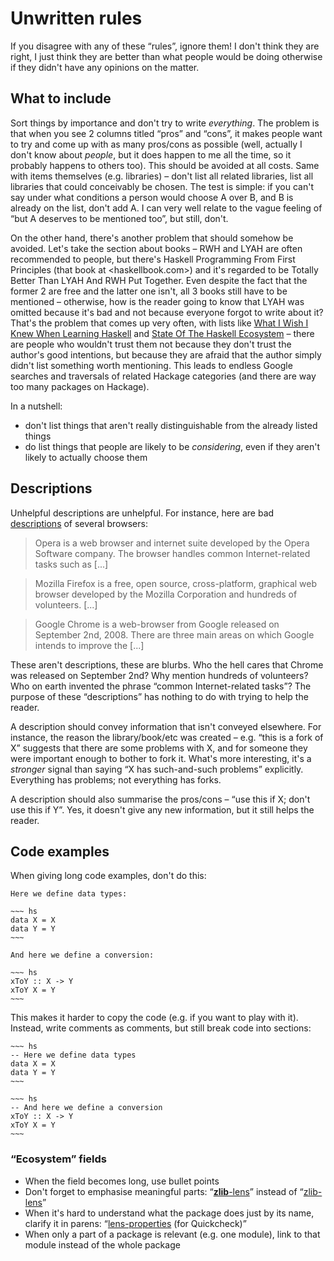 # Unwritten rules

If you disagree with any of these “rules”, ignore them! I don't think they are right, I just think they are better than what people would be doing otherwise if they didn't have any opinions on the matter.

## What to include

Sort things by importance and don't try to write *everything*. The problem is that when you see 2 columns titled “pros” and “cons”, it makes people want to try and come up with as many pros/cons as possible (well, actually I don't know about *people*, but it does happen to me all the time, so it probably happens to others too). This should be avoided at all costs. Same with items themselves (e.g. libraries) – don't list all related libraries, list all libraries that could conceivably be chosen. The test is simple: if you can't say under what conditions a person would choose A over B, and B is already on the list, don't add A. I can very well relate to the vague feeling of “but A deserves to be mentioned too”, but still, don't.

On the other hand, there's another problem that should somehow be avoided. Let's take the section about books – RWH and LYAH are often recommended to people, but there's Haskell Programming From First Principles (that book at <haskellbook.com>) and it's regarded to be Totally Better Than LYAH And RWH Put Together. Even despite the fact that the former 2 are free and the latter one isn't, all 3 books still have to be mentioned – otherwise, how is the reader going to know that LYAH was omitted because it's bad and not because everyone forgot to write about it? That's the problem that comes up very often, with lists like [What I Wish I Knew When Learning Haskell](http://dev.stephendiehl.com/hask/) and [State Of The Haskell Ecosystem](https://github.com/Gabriel439/post-rfc/blob/master/sotu.md) – there are people who wouldn't trust them not because they don't trust the author's good intentions, but because they are afraid that the author simply didn't list something worth mentioning. This leads to endless Google searches and traversals of related Hackage categories (and there are way too many packages on Hackage).

In a nutshell:

  * don't list things that aren't really distinguishable from the already listed things
  * do list things that people are likely to be *considering*, even if they aren't likely to actually choose them

## Descriptions

Unhelpful descriptions are unhelpful. For instance, here are bad [descriptions](http://www.alternative.to/category/internet/browsers) of several browsers:

> Opera is a web browser and internet suite developed by the Opera Software company. The browser handles common Internet-related tasks such as [...]

> Mozilla Firefox is a free, open source, cross-platform, graphical web browser developed by the Mozilla Corporation and hundreds of volunteers. [...]

> Google Chrome is a web-browser from Google released on September 2nd, 2008. There are three main areas on which Google intends to improve the [...]

These aren't descriptions, these are blurbs. Who the hell cares that Chrome was released on September 2nd? Why mention hundreds of volunteers? Who on earth invented the phrase “common Internet-related tasks”? The purpose of these “descriptions” has nothing to do with trying to help the reader.

A description should convey information that isn't conveyed elsewhere. For instance, the reason the library/book/etc was created – e.g. “this is a fork of X” suggests that there are some problems with X, and for someone they were important enough to bother to fork it. What's more interesting, it's a *stronger* signal than saying “X has such-and-such problems” explicitly. Everything has problems; not everything has forks.

A description should also summarise the pros/cons – “use this if X; don't use this if Y”. Yes, it doesn't give any new information, but it still helps the reader.

## Code examples

When giving long code examples, don't do this:

~~~~
Here we define data types:

~~~ hs
data X = X
data Y = Y
~~~

And here we define a conversion:

~~~ hs
xToY :: X -> Y
xToY X = Y
~~~
~~~~

This makes it harder to copy the code (e.g. if you want to play with it). Instead, write comments as comments, but still break code into sections:

~~~~
~~~ hs
-- Here we define data types
data X = X
data Y = Y
~~~

~~~ hs
-- And here we define a conversion
xToY :: X -> Y
xToY X = Y
~~~
~~~~

### “Ecosystem” fields

  * When the field becomes long, use bullet points
  * Don't forget to emphasise meaningful parts: “[**zlib**-lens](@hk)” instead of “[zlib-lens](@hk)”
  * When it's hard to understand what the package does just by its name, clarify it in parens: “[lens-properties](@hk) (for Quickcheck)”
  * When only a part of a package is relevant (e.g. one module), link to that module instead of the whole package

